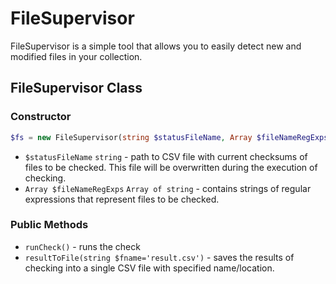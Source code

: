 # FileSupervisor
FileSupervisor is a simple tool that allows you to easily detect new and modified files in your collection.

## FileSupervisor Class
### Constructor
```php
$fs = new FileSupervisor(string $statusFileName, Array $fileNameRegExps);
```
* `$statusFileName` `string` - path to CSV file with current checksums of files to be checked. This file will be overwritten during the execution of checking.
* `Array $fileNameRegExps` `Array of string` - contains strings of regular expressions that represent files to be checked.

### Public Methods
* `runCheck()` - runs the check
* `resultToFile(string $fname='result.csv')` - saves the results of checking into a single CSV file with specified name/location.
